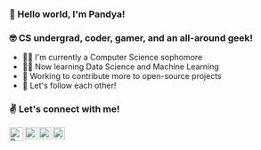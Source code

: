 ### 👋  Hello world, I'm Pandya! 

### 🤓  CS undergrad, coder, gamer, and an all-around geek!

- 👨‍🎓  I'm currently a Computer Science sophomore
- 👨‍💻  Now learning Data Science and Machine Learning
- 🔨  Working to contribute more to open-source projects
- 🤝  Let's follow each other!

### ✌ Let's connect with me!

[<img align="left" alt="Pandya Athallah Erlambang | LinkedIn" width="25px" src="https://pngimg.com/uploads/linkedIn/linkedIn_PNG38.png" />][linkedin]
[<img align="left" alt="Pandya Athallah Erlambang | Twitter" width="22px" src="https://logodownload.org/wp-content/uploads/2014/09/twitter-logo-2-1.png" />][twitter]
[<img align="left" alt="Pandya Athallah Erlambang | Instagram" width="22px" src="https://assets.stickpng.com/images/580b57fcd9996e24bc43c521.png" />][instagram]
[<img align="left" alt="Pandya Athallah Erlambang | Steam" width="22px" src="https://cdn.freebiesupply.com/images/large/2x/steam-logo-transparent.png" />][steam]

[linkedin]: https://linkedin.com/in/pandyaae
[twitter]: https://twitter.com/pandya_ae
[instagram]: https://instagram.com/pandya.ae
[steam]: https://steamcommunity.com/id/panthaer
